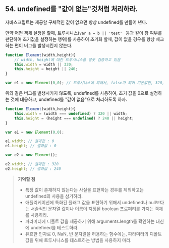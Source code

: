 ## 54. undefined를 "값이 없는"것처럼 처리하라.
자바스크립트는 제공할 구체적인 값이 없으면 항상 undefined를 만들어 낸다.


만약 어떤 객체 설정을 할때, 트루시니스(```var a = b || 'test' ``` 등과 같이 참 여부를 판단하여 초기값을 설정하는 행위)를
사용하여 초기화 할때, 값이 없을 경우를 항상 체크하는 편이 버그를 발생시킨지 않는다.
```js
function Element(width,height){
	// width, height에 대한 트루시니스를 잘못 검증하고 있음
	this.width = width || 320;
	this.height = height || 240;
}

var e1 = new Element(0,0); // 트루시니스에 의해서, false가 되어 기본값인, 320, 240값이 설정됨
```

위와 같은 버그를 발생시키지 않도록, undefined를 사용하여, 초기 값을 0으로 설정하는 것에 대응하고,
undefined를 "값이 없음"으로 처리하도록 하자.
```js
function Element(width,height){
	this.width = (width === undefined) ? 320 || width;
	this.height = (height === undefined) ? 240 || height;
}

var e1 = new Element(0,0);

e1.width; // 결과값 : 0
e1.height; // 결과값 : 0

var e2 = new Element();

e2.width; // 결과값 : 320
e2.height; // 결과값 : 240
```

> __기억할 점__
> * 특정 값이 존재하지 않는다는 사실을 표현하는 경우를 제외하고는 undefined의 사용을 삼가하라.
> * 애플리케이션에 특화된 플래그 값을 표현하기 위해서 undefined나 null보다는 서술적인 문자열 값이나 이름이 지정된 
    boolean 프로퍼티를 가지는 객체를 사용하라.
> * 파라미터에 디폴트 값을 제공하기 위해 arguments.length를 확인하는 대신에 undefined를 테스트하라.
> * 유효한 인자로 0, NaN, 빈 문자열을 허용하는 함수에는, 파라미터의 디폴트 값을 위해 트루시니스를 테스트하는 방법을 사용하지 마라.

